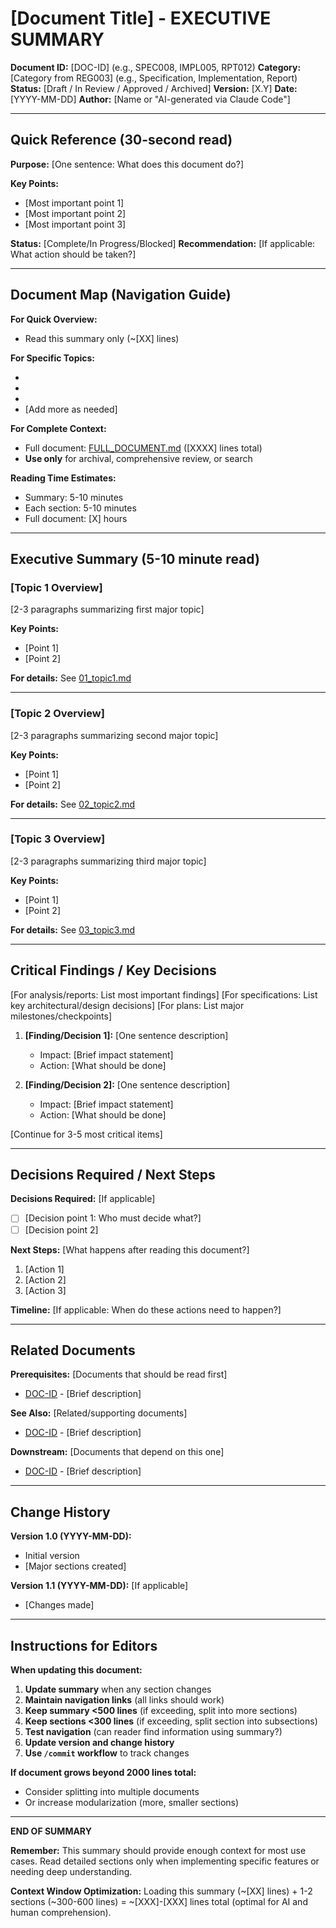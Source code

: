 # [Document Title] - EXECUTIVE SUMMARY

**Document ID:** [DOC-ID] (e.g., SPEC008, IMPL005, RPT012)
**Category:** [Category from REG003] (e.g., Specification, Implementation, Report)
**Status:** [Draft / In Review / Approved / Archived]
**Version:** [X.Y]
**Date:** [YYYY-MM-DD]
**Author:** [Name or "AI-generated via Claude Code"]

---

## Quick Reference (30-second read)

**Purpose:** [One sentence: What does this document do?]

**Key Points:**
- [Most important point 1]
- [Most important point 2]
- [Most important point 3]

**Status:** [Complete/In Progress/Blocked]
**Recommendation:** [If applicable: What action should be taken?]

---

## Document Map (Navigation Guide)

**For Quick Overview:**
- Read this summary only (~[XX] lines)

**For Specific Topics:**
- [Topic 1]: [01_topic1.md](01_topic1.md) (~[XX] lines)
- [Topic 2]: [02_topic2.md](02_topic2.md) (~[XX] lines)
- [Topic 3]: [03_topic3.md](03_topic3.md) (~[XX] lines)
- [Add more as needed]

**For Complete Context:**
- Full document: [FULL_DOCUMENT.md](FULL_DOCUMENT.md) ([XXXX] lines total)
- **Use only** for archival, comprehensive review, or search

**Reading Time Estimates:**
- Summary: 5-10 minutes
- Each section: 5-10 minutes
- Full document: [X] hours

---

## Executive Summary (5-10 minute read)

### [Topic 1 Overview]

[2-3 paragraphs summarizing first major topic]

**Key Points:**
- [Point 1]
- [Point 2]

**For details:** See [01_topic1.md](01_topic1.md)

---

### [Topic 2 Overview]

[2-3 paragraphs summarizing second major topic]

**Key Points:**
- [Point 1]
- [Point 2]

**For details:** See [02_topic2.md](02_topic2.md)

---

### [Topic 3 Overview]

[2-3 paragraphs summarizing third major topic]

**Key Points:**
- [Point 1]
- [Point 2]

**For details:** See [03_topic3.md](03_topic3.md)

---

## Critical Findings / Key Decisions

[For analysis/reports: List most important findings]
[For specifications: List key architectural/design decisions]
[For plans: List major milestones/checkpoints]

1. **[Finding/Decision 1]:** [One sentence description]
   - Impact: [Brief impact statement]
   - Action: [What should be done]

2. **[Finding/Decision 2]:** [One sentence description]
   - Impact: [Brief impact statement]
   - Action: [What should be done]

[Continue for 3-5 most critical items]

---

## Decisions Required / Next Steps

**Decisions Required:** [If applicable]
- [ ] [Decision point 1: Who must decide what?]
- [ ] [Decision point 2]

**Next Steps:** [What happens after reading this document?]
1. [Action 1]
2. [Action 2]
3. [Action 3]

**Timeline:** [If applicable: When do these actions need to happen?]

---

## Related Documents

**Prerequisites:** [Documents that should be read first]
- [DOC-ID](../path/to/document.md) - [Brief description]

**See Also:** [Related/supporting documents]
- [DOC-ID](../path/to/document.md) - [Brief description]

**Downstream:** [Documents that depend on this one]
- [DOC-ID](../path/to/document.md) - [Brief description]

---

## Change History

**Version 1.0 (YYYY-MM-DD):**
- Initial version
- [Major sections created]

**Version 1.1 (YYYY-MM-DD):** [If applicable]
- [Changes made]

---

## Instructions for Editors

**When updating this document:**

1. **Update summary** when any section changes
2. **Maintain navigation links** (all links should work)
3. **Keep summary <500 lines** (if exceeding, split into more sections)
4. **Keep sections <300 lines** (if exceeding, split section into subsections)
5. **Test navigation** (can reader find information using summary?)
6. **Update version and change history**
7. **Use `/commit` workflow** to track changes

**If document grows beyond 2000 lines total:**
- Consider splitting into multiple documents
- Or increase modularization (more, smaller sections)

---

**END OF SUMMARY**

**Remember:** This summary should provide enough context for most use cases. Read detailed sections only when implementing specific features or needing deep understanding.

**Context Window Optimization:** Loading this summary (~[XX] lines) + 1-2 sections (~300-600 lines) = ~[XXX]-[XXX] lines total (optimal for AI and human comprehension).
